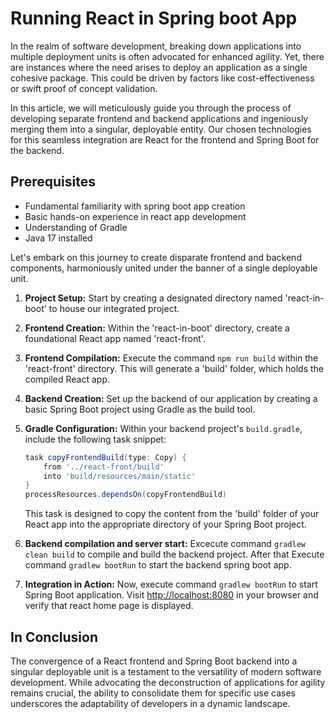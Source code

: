 # Running React in Spring boot App
In the realm of software development, breaking down applications into multiple deployment units is often advocated for enhanced agility. Yet, there are instances where the need arises to deploy an application as a single cohesive package. This could be driven by factors like cost-effectiveness or swift proof of concept validation.

In this article, we will meticulously guide you through the process of developing separate frontend and backend applications and ingeniously merging them into a singular, deployable entity. Our chosen technologies for this seamless integration are React for the frontend and Spring Boot for the backend.

## Prerequisites
- Fundamental familiarity with spring boot app creation
- Basic hands-on experience in react app development
- Understanding of Gradle
- Java 17 installed

Let's embark on this journey to create disparate frontend and backend components, harmoniously united under the banner of a single deployable unit.

1. **Project Setup:**
   Start by creating a designated directory named 'react-in-boot' to house our integrated project.
   
2. **Frontend Creation:**
   Within the 'react-in-boot' directory, create a foundational React app named 'react-front'.
   
3. **Frontend Compilation:**
   Execute the command `npm run build` within the 'react-front' directory. This will generate a 'build' folder, which holds the compiled React app.

4. **Backend Creation:**
   Set up the backend of our application by creating a basic Spring Boot project using Gradle as the build tool.

5. **Gradle Configuration:**
   Within your backend project's `build.gradle`, include the following task snippet:

   ```groovy
   task copyFrontendBuild(type: Copy) {
       from '../react-front/build'  
       into 'build/resources/main/static'
   }
   processResources.dependsOn(copyFrontendBuild)
   ```

   This task is designed to copy the content from the 'build' folder of your React app into the appropriate directory of your Spring Boot project.

6. **Backend compilation and server start:**
   Excecute command `gradlew clean build` to compile and build the backend project. After that Execute command `gradlew bootRun` to start the backend spring boot app.

7. **Integration in Action:**
   Now, execute command `gradlew bootRun` to start Spring Boot application. Visit [http://localhost:8080](http://localhost:8080) in your browser and verify that react home page is displayed.
 

## In Conclusion

The convergence of a React frontend and Spring Boot backend into a singular deployable unit is a testament to the versatility of modern software development. While advocating the deconstruction of applications for agility remains crucial, the ability to consolidate them for specific use cases underscores the adaptability of developers in a dynamic landscape.
